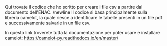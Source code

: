 Qui trovate il codice che ho scritto per creare i file csv a partire dal documento dell'ENAC. \newline
Il codice si basa principalmente sulla libreria camelot, la quale riesce a identificare le tabelle presenti in un file pdf e successivamente salvarle in un file csv. 

In questo link troverete tutta la documentazione per poter usare e installare camelot: 
https://camelot-py.readthedocs.io/en/master/
